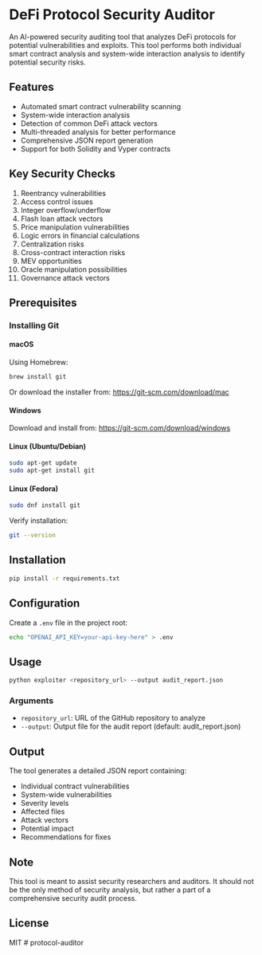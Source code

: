 # DeFi Protocol Security Auditor

An AI-powered security auditing tool that analyzes DeFi protocols for potential vulnerabilities and exploits. This tool performs both individual smart contract analysis and system-wide interaction analysis to identify potential security risks.

## Features

- Automated smart contract vulnerability scanning
- System-wide interaction analysis
- Detection of common DeFi attack vectors
- Multi-threaded analysis for better performance
- Comprehensive JSON report generation
- Support for both Solidity and Vyper contracts

## Key Security Checks

1. Reentrancy vulnerabilities
2. Access control issues
3. Integer overflow/underflow
4. Flash loan attack vectors
5. Price manipulation vulnerabilities
6. Logic errors in financial calculations
7. Centralization risks
8. Cross-contract interaction risks
9. MEV opportunities
10. Oracle manipulation possibilities
11. Governance attack vectors

## Prerequisites

### Installing Git

#### macOS
Using Homebrew:

```bash
brew install git
```
Or download the installer from: https://git-scm.com/download/mac

#### Windows
Download and install from: https://git-scm.com/download/windows

#### Linux (Ubuntu/Debian)

```bash
sudo apt-get update
sudo apt-get install git
```

#### Linux (Fedora)

```bash
sudo dnf install git
```

Verify installation:

```bash
git --version
```

## Installation

```bash
pip install -r requirements.txt
```

## Configuration

Create a `.env` file in the project root:

```bash
echo "OPENAI_API_KEY=your-api-key-here" > .env
```

## Usage

```bash
python exploiter <repository_url> --output audit_report.json
```

### Arguments

- `repository_url`: URL of the GitHub repository to analyze
- `--output`: Output file for the audit report (default: audit_report.json)

## Output

The tool generates a detailed JSON report containing:
- Individual contract vulnerabilities
- System-wide vulnerabilities
- Severity levels
- Affected files
- Attack vectors
- Potential impact
- Recommendations for fixes

## Note

This tool is meant to assist security researchers and auditors. It should not be the only method of security analysis, but rather a part of a comprehensive security audit process.

## License

MIT # protocol-auditor
